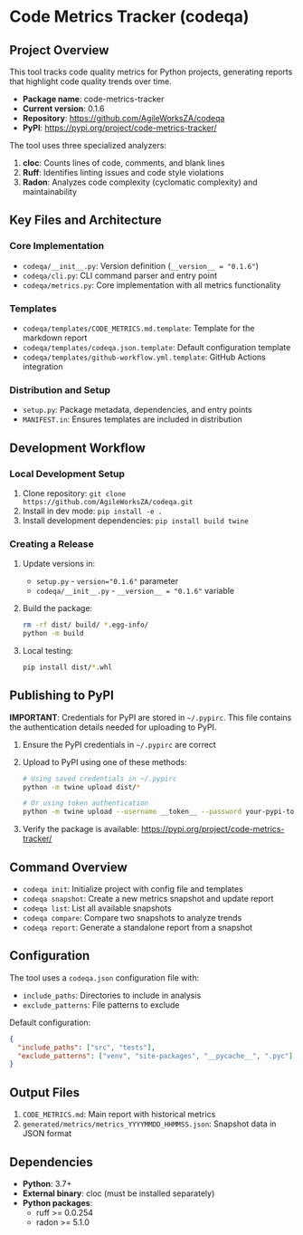 # Code Metrics Tracker (codeqa)

## Project Overview

This tool tracks code quality metrics for Python projects, generating reports that highlight code quality trends over time.

- **Package name**: code-metrics-tracker
- **Current version**: 0.1.6
- **Repository**: https://github.com/AgileWorksZA/codeqa
- **PyPI**: https://pypi.org/project/code-metrics-tracker/

The tool uses three specialized analyzers:
1. **cloc**: Counts lines of code, comments, and blank lines
2. **Ruff**: Identifies linting issues and code style violations
3. **Radon**: Analyzes code complexity (cyclomatic complexity) and maintainability

## Key Files and Architecture

### Core Implementation

- `codeqa/__init__.py`: Version definition (`__version__ = "0.1.6"`)
- `codeqa/cli.py`: CLI command parser and entry point
- `codeqa/metrics.py`: Core implementation with all metrics functionality

### Templates

- `codeqa/templates/CODE_METRICS.md.template`: Template for the markdown report
- `codeqa/templates/codeqa.json.template`: Default configuration template
- `codeqa/templates/github-workflow.yml.template`: GitHub Actions integration

### Distribution and Setup

- `setup.py`: Package metadata, dependencies, and entry points
- `MANIFEST.in`: Ensures templates are included in distribution

## Development Workflow

### Local Development Setup

1. Clone repository: `git clone https://github.com/AgileWorksZA/codeqa.git`
2. Install in dev mode: `pip install -e .`
3. Install development dependencies: `pip install build twine`

### Creating a Release

1. Update versions in:
   - `setup.py` - `version="0.1.6"` parameter
   - `codeqa/__init__.py` - `__version__ = "0.1.6"` variable

2. Build the package:
   ```bash
   rm -rf dist/ build/ *.egg-info/
   python -m build
   ```

3. Local testing:
   ```bash
   pip install dist/*.whl
   ```

## Publishing to PyPI

**IMPORTANT**: Credentials for PyPI are stored in `~/.pypirc`. This file contains the authentication details needed for uploading to PyPI.

1. Ensure the PyPI credentials in `~/.pypirc` are correct
2. Upload to PyPI using one of these methods:
   ```bash
   # Using saved credentials in ~/.pypirc
   python -m twine upload dist/*
   
   # Or using token authentication
   python -m twine upload --username __token__ --password your-pypi-token dist/*
   ```

3. Verify the package is available: https://pypi.org/project/code-metrics-tracker/

## Command Overview

- `codeqa init`: Initialize project with config file and templates
- `codeqa snapshot`: Create a new metrics snapshot and update report
- `codeqa list`: List all available snapshots
- `codeqa compare`: Compare two snapshots to analyze trends
- `codeqa report`: Generate a standalone report from a snapshot

## Configuration

The tool uses a `codeqa.json` configuration file with:
- `include_paths`: Directories to include in analysis
- `exclude_patterns`: File patterns to exclude

Default configuration:
```json
{
  "include_paths": ["src", "tests"],
  "exclude_patterns": ["venv", "site-packages", "__pycache__", ".pyc"]
}
```

## Output Files

1. `CODE_METRICS.md`: Main report with historical metrics
2. `generated/metrics/metrics_YYYYMMDD_HHMMSS.json`: Snapshot data in JSON format

## Dependencies

- **Python**: 3.7+
- **External binary**: cloc (must be installed separately)
- **Python packages**:
  - ruff >= 0.0.254
  - radon >= 5.1.0